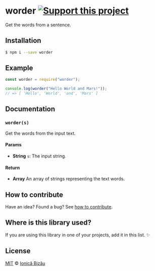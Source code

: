 # worder [![Support this project][donate-now]][paypal-donations]

Get the words from a sentence.

## Installation

```sh
$ npm i --save worder
```

## Example

```js
const worder = require("worder");

console.log(worder("Hello World and Mars!"));
// => [ 'Hello', 'World', 'and', 'Mars' ]
```

## Documentation

### `worder(s)`
Get the words from the input text.

#### Params
- **String** `s`: The input string.

#### Return
- **Array** An array of strings representing the text words.

## How to contribute
Have an idea? Found a bug? See [how to contribute][contributing].

## Where is this library used?
If you are using this library in one of your projects, add it in this list. :sparkles:

## License

[MIT][license] © [Ionică Bizău][website]

[paypal-donations]: https://www.paypal.com/cgi-bin/webscr?cmd=_s-xclick&hosted_button_id=RVXDDLKKLQRJW
[donate-now]: http://i.imgur.com/6cMbHOC.png

[license]: http://showalicense.com/?fullname=Ionic%C4%83%20Biz%C4%83u%20%3Cbizauionica%40gmail.com%3E%20(http%3A%2F%2Fionicabizau.net)&year=2015#license-mit
[website]: http://ionicabizau.net
[contributing]: /CONTRIBUTING.md
[docs]: /DOCUMENTATION.md